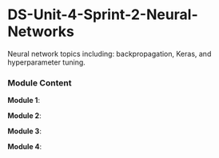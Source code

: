 # DS-Unit-4-Sprint-2-Neural-Networks
Neural network topics including: backpropagation, Keras, and hyperparameter tuning.

### Module Content

**Module 1**:

**Module 2**:

**Module 3**:

**Module 4**:
